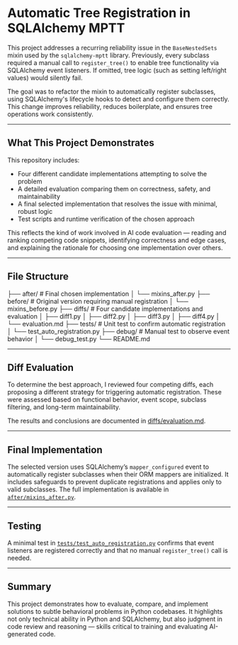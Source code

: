 # Automatic Tree Registration in SQLAlchemy MPTT

This project addresses a recurring reliability issue in the `BaseNestedSets` mixin used by the `sqlalchemy-mptt` library. Previously, every subclass required a manual call to `register_tree()` to enable tree functionality via SQLAlchemy event listeners. If omitted, tree logic (such as setting left/right values) would silently fail.

The goal was to refactor the mixin to automatically register subclasses, using SQLAlchemy's lifecycle hooks to detect and configure them correctly. This change improves reliability, reduces boilerplate, and ensures tree operations work consistently.

---

## What This Project Demonstrates

This repository includes:

- Four different candidate implementations attempting to solve the problem
- A detailed evaluation comparing them on correctness, safety, and maintainability
- A final selected implementation that resolves the issue with minimal, robust logic
- Test scripts and runtime verification of the chosen approach

This reflects the kind of work involved in AI code evaluation — reading and ranking competing code snippets, identifying correctness and edge cases, and explaining the rationale for choosing one implementation over others.

---

## File Structure

├── after/ # Final chosen implementation
│ └── mixins_after.py
├── before/ # Original version requiring manual registration
│ └── mixins_before.py
├── diffs/ # Four candidate implementations and evaluation
│ ├── diff1.py
│ ├── diff2.py
│ ├── diff3.py
│ ├── diff4.py
│ └── evaluation.md
├── tests/ # Unit test to confirm automatic registration
│ └── test_auto_registration.py
├── debug/ # Manual test to observe event behavior
│ └── debug_test.py
└── README.md

---

## Diff Evaluation

To determine the best approach, I reviewed four competing diffs, each proposing a different strategy for triggering automatic registration. These were assessed based on functional behavior, event scope, subclass filtering, and long-term maintainability.

The results and conclusions are documented in [diffs/evaluation.md](diffs/evaluation.md).

---

## Final Implementation

The selected version uses SQLAlchemy’s `mapper_configured` event to automatically register subclasses when their ORM mappers are initialized. It includes safeguards to prevent duplicate registrations and applies only to valid subclasses. The full implementation is available in [`after/mixins_after.py`](after/mixins_after.py).

---

## Testing

A minimal test in [`tests/test_auto_registration.py`](tests/test_auto_registration.py) confirms that event listeners are registered correctly and that no manual `register_tree()` call is needed.

---

## Summary

This project demonstrates how to evaluate, compare, and implement solutions to subtle behavioral problems in Python codebases. It highlights not only technical ability in Python and SQLAlchemy, but also judgment in code review and reasoning — skills critical to training and evaluating AI-generated code.
